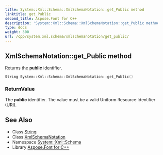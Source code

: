 ```yaml
---
title: System::Xml::Schema::XmlSchemaNotation::get_Public method
linktitle: get_Public
second_title: Aspose.Font for C++
description: 'System::Xml::Schema::XmlSchemaNotation::get_Public method. Returns the public identifier in C++.'
type: docs
weight: 300
url: /cpp/system.xml.schema/xmlschemanotation/get_public/
---
```

## XmlSchemaNotation::get_Public method


Returns the **public** identifier.

```cpp
String System::Xml::Schema::XmlSchemaNotation::get_Public()
```


### ReturnValue

The **public** identifier. The value must be a valid Uniform Resource Identifier (URI).

## See Also

* Class [String](../../../system/string/)
* Class [XmlSchemaNotation](../)
* Namespace [System::Xml::Schema](../../)
* Library [Aspose.Font for C++](../../../)
